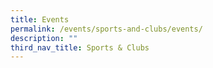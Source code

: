 ```yaml
---
title: Events
permalink: /events/sports-and-clubs/events/
description: ""
third_nav_title: Sports & Clubs
---
```


